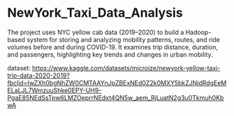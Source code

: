 # NewYork_Taxi_Data_Analysis
The project uses NYC yellow cab data (2019–2020) to build a Hadoop-based system for storing and analyzing mobility patterns, routes, and ride volumes before and during COVID-19. It examines trip distance, duration, and passengers, highlighting key trends and changes in urban mobility.

dataset: https://www.kaggle.com/datasets/microize/newyork-yellow-taxi-trip-data-2020-2019?fbclid=IwZXh0bgNhZW0CMTAAYnJpZBExNEd0Z2k0MXY5bkZJNjdRdgEeMELaLJL7WmzuuShke0EPY-UH9-PgaE85NEdSsTpw6LMZOeprrNEdxt4QN5w_aem_RjLuatN2g3u0Tkmuh0KbwA
